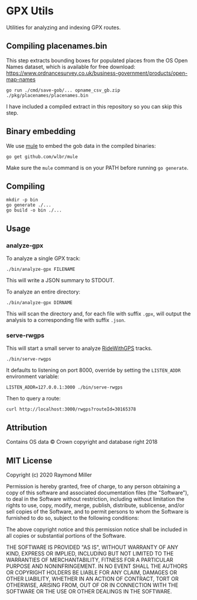 # GPX Utils

Utilities for analyzing and indexing GPX routes.

## Compiling placenames.bin

This step extracts bounding boxes for populated places from  the OS Open Names dataset, which is available for free download: https://www.ordnancesurvey.co.uk/business-government/products/open-map-names

    go run ./cmd/save-gob/... opname_csv_gb.zip ./pkg/placenames/placenames.bin

I have included a compiled extract in this repository so you can skip this step.

## Binary embedding

We use [mule](https://github.com/wlbr/mule) to embed the gob data in the compiled binaries:

    go get github.com/wlbr/mule

Make sure the `mule` command is on your PATH before running `go generate`.
    
## Compiling

    mkdir -p bin
    go generate ./...
    go build -o bin ./...

## Usage

### analyze-gpx

To analyze a single GPX track:

    ./bin/analyze-gpx FILENAME
    
This will write a JSON summary to STDOUT.

To analyze an entire directory:

    ./bin/analyze-gpx DIRNAME
    
This will scan the directory and, for each file with suffix `.gpx`, will output the analysis to a corresponding file with suffix `.json`.

### serve-rwgps

This will start a small server to analyze [RideWithGPS](https://ridewithgps.com/) tracks. 

    ./bin/serve-rwgps

It defaults to listening on port 8000, override by setting the `LISTEN_ADDR` environment variable:

    LISTEN_ADDR=127.0.0.1:3000 ./bin/serve-rwgps
    
Then to query a route:

    curl http://localhost:3000/rwgps?routeId=30165378  

## Attribution

Contains OS data © Crown copyright and database right 2018

## MIT License

Copyright (c) 2020 Raymond Miller

Permission is hereby granted, free of charge, to any person obtaining a copy
of this software and associated documentation files (the "Software"), to deal
in the Software without restriction, including without limitation the rights
to use, copy, modify, merge, publish, distribute, sublicense, and/or sell
copies of the Software, and to permit persons to whom the Software is
furnished to do so, subject to the following conditions:

The above copyright notice and this permission notice shall be included in all
copies or substantial portions of the Software.

THE SOFTWARE IS PROVIDED "AS IS", WITHOUT WARRANTY OF ANY KIND, EXPRESS OR
IMPLIED, INCLUDING BUT NOT LIMITED TO THE WARRANTIES OF MERCHANTABILITY,
FITNESS FOR A PARTICULAR PURPOSE AND NONINFRINGEMENT. IN NO EVENT SHALL THE
AUTHORS OR COPYRIGHT HOLDERS BE LIABLE FOR ANY CLAIM, DAMAGES OR OTHER
LIABILITY, WHETHER IN AN ACTION OF CONTRACT, TORT OR OTHERWISE, ARISING FROM,
OUT OF OR IN CONNECTION WITH THE SOFTWARE OR THE USE OR OTHER DEALINGS IN THE
SOFTWARE.